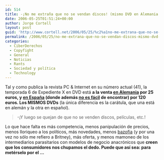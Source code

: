 ```yaml
---
id: 514
title: -¡No me extraña que no se vendan discos! (mismo DVD en Alemania 25 y en España 120)
date: 2006-05-25T01:51:24+00:00
author: Jorge Cortell
layout: post
guid: 'http://www.cortell.net/2006/05/25/%c2%a1no-me-extrana-que-no-se-vendan-discos-mismo-dvd-en-alemania-25-y-en-espana-120/'
permalink: /2006/05/25/no-me-extrana-que-no-se-vendan-discos-mismo-dvd-en-alemania-25-y-en-espana-120/
categories:
  - CiberDerechos
  - Copyfight
  - General
  - Noticias
  - Rants
  - Sociedad y polí­tica
  - Technology
---
```

Tal y como publica la revista PC & Internet en su número actual (41), la temporada 6 de Expediente X en DVD está **a la venta <a target="_blank" title="Expediente X 6 en Alemania" href="http://www.amazon.de/exec/obidos/ASIN/B00007L3Q5/qid=1148485825/sr=1-5/ref=sr_1_3_5/028-7183506-7182151">en Alemania</a> por 25 euros, y <a target="_blank" title="Expediente X 6 en España" href="http://www.cinecult.com.es/seriesculto.htm">en España</a> (donde además <a target="_blank" title="dificil de encontrar" href="http://www.dvdenlared.com/dvd/Expediente%20X:%20Temporada%206/BuscaPrecio/">no es fácil</a> de encontrar) por 120 euros. Los MISMOS DVDs** (la única diferencia es la carátula, que una está en alemán y la otra en español).

> -¡Y luego se quejan de que no se venden discos, pelí­culas, etc.!

Lo que hace falta es más competencia, menos panipulación de precios, menos lloriqueo a los polí­ticos, más novedades, menos <a title="Weird records" target="_blank" href="http://franklarosa.com/vinyl/">bazofia</a> (y por una vez no sólo me refiero a Britney), más oferta, y menos mamoneo de los intermediarios parasitarios con modelos de negocio anacrónicos que **creen que los consumidores nos chupamos el dedo. Puede que así­ sea: para metérselo por el ...**